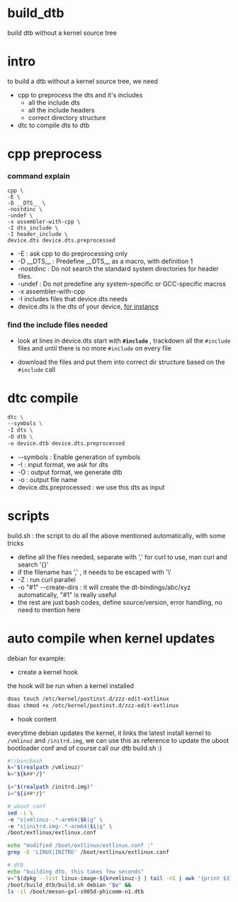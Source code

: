 # build_dtb
build dtb without a kernel source tree

# intro
to build a dtb without a kernel source tree, we need

- cpp to preprocess the dts and it's includes
    - all the include dts
    - all the include headers
    - correct directory structure
- dtc to compile dts to dtb

# cpp preprocess

### command explain
```
cpp \
-E \
-D __DTS__ \
-nostdinc \
-undef \
-x assembler-with-cpp \
-I dts_include \
-I header_include \
device.dts device.dts.preprocessed
```
- -E : ask cpp to do preprocessing only
- -D \_\_DTS\_\_ : Predefine \_\_DTS\_\_ as a macro, with definition 1
- -nostdinc : Do not search the standard system directories for header files.
- -undef : Do not predefine any system-specific or GCC-specific macros
- -x assembler-with-cpp
- -I includes files that device.dts needs
- device.dts is the dts of your device, [for instance](https://git.kernel.org/pub/scm/linux/kernel/git/stable/linux.git/tree/arch/arm64/boot/dts/amlogic/meson-gxl-s905d-phicomm-n1.dts?h=v5.15.78)

### find the include files needed

- look at lines in device.dts start with **`#include`** , trackdown all the `#include` files and until there is no more `#include` on every file

- download the files and put them into correct dir structure based on the `#include` call

# dtc compile
```sh
dtc \
--symbols \
-I dts \
-O dtb \
-o device.dtb device.dts.preprocessed 
```
- --symbols : Enable generation of symbols
- -I : input format, we ask for dts
- -O : output format, we generate dtb
- -o : output file name
- device.dts.preprocessed : we use this dts as input

# scripts
build.sh : the script to do all the above mentioned automatically, with some tricks

- define all the files needed, separate with ',' for curl to use, man curl and search '{}'
- if the filename has ',' , it needs to be escaped with '\\'
- -Z : run curl parallel
- -o "#1" --create-dirs : it will create the dt-bindings/abc/xyz automatically, "#1" is really useful
-  the rest are just bash codes, define source/version, error handling, no need to mention here

# auto compile when kernel updates

debian for example:
- create a kernel hook

the hook will be run when a kernel installed

```sh
doas touch /etc/kernel/postinst.d/zzz-edit-extlinux
doas chmod +x /etc/kernel/postinst.d/zzz-edit-extlinux
```
- hook content

everytime debian updates the kernel, it links the latest install kernel to `/vmlinuz` and `/initrd.img`, we can use this as reference to update the uboot bootloader conf and of course call our dtb build.sh :)

```sh
#!/bin/bash
k="$(realpath /vmlinuz)"
k="${k##*/}"

i="$(realpath /initrd.img)"
i="${i##*/}"

# uboot conf
sed -i \
-e "s|vmlinuz-.*-arm64|$k|g" \
-e "s|initrd.img-.*-arm64|$i|g" \
/boot/extlinux/extlinux.conf

echo "modified /boot/extlinux/extlinux.conf :"
grep -E 'LINUX|INITRD' /boot/extlinux/extlinux.conf

# dtb
echo "building dtb, this takes few seconds"
v="$(dpkg --list linux-image-${k#vmlinuz-} | tail -n1 | awk '{print $3}')"
/boot/build_dtb/build.sh debian "$v" &&
ls -il /boot/meson-gxl-s905d-phicomm-n1.dtb
```
